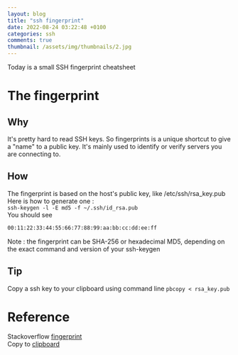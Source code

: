 ```yaml
---
layout: blog
title: "ssh fingerprint"
date: 2022-08-24 03:22:48 +0100
categories: ssh
comments: true
thumbnail: /assets/img/thumbnails/2.jpg
---
```


Today is a small SSH fingerprint cheatsheet

# The fingerprint

## Why

It's pretty hard to read SSH keys. So fingerprints is a unique shortcut to give a "name" to a public key. It's mainly used to identify or verify servers you are connecting to.

## How

The fingerprint is based on the host's public key, like /etc/ssh/rsa_key.pub  
Here is how to generate one :  
`ssh-keygen -l -E md5 -f ~/.ssh/id_rsa.pub`  
You should see

```txt
00:11:22:33:44:55:66:77:88:99:aa:bb:cc:dd:ee:ff
```

Note : the fingerprint can be SHA-256 or hexadecimal MD5, depending on the exact command and version of your ssh-keygen

## Tip

Copy a ssh key to your clipboard using command line `pbcopy < rsa_key.pub`

# Reference

Stackoverflow [fingerprint](https://superuser.com/questions/421997/what-is-a-ssh-key-fingerprint-and-how-is-it-generated)  
Copy to [clipboard](https://coderwall.com/p/osbzzq/copy-files-to-clipboard-using-command-line-on-osx)
